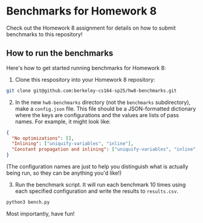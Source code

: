 # Benchmarks for Homework 8

Check out the Homework 8 assignment for details on how to submit benchmarks to this repository!

## How to run the benchmarks

Here's how to get started running benchmarks for Homework 8:

1. Clone this respository into your Homework 8 repository:

```sh
git clone git@github.com:berkeley-cs164-sp25/hw8-benchmarks.git
```

2. In the new `hw8-benchmarks` directory (not the `benchmarks` subdirectory), make a `config.json` file. This file should be a JSON-formatted dictionary where the keys are configurations and the values are lists of pass names. For example, it might look like:

```json
{
  "No optimizations": [],
  "Inlining": ["uniquify-variables", "inline"],
  "Constant propagation and inlining": ["uniquify-variables", "inline", "propagate-constants"]
}
 ```

(The configuration names are just to help you distinguish what is actually being run, so they can be anything you'd like!)
 
3. Run the benchmark script. It will run each benchmark 10 times using each specified configuration and write the results to `results.csv`.

```sh
python3 bench.py
```
 
Most importantly, have fun!

